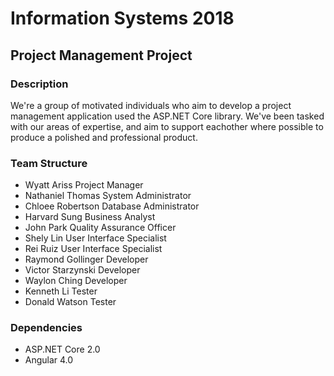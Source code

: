 # Information Systems 2018
## Project Management Project 

### Description
We're a group of motivated individuals who aim to develop a project management application used the ASP.NET Core library. We've been tasked with our areas of expertise, and aim to support eachother where possible to produce a polished and professional product. 

### Team Structure 
- Wyatt Ariss         Project Manager
- Nathaniel Thomas    System Administrator
- Chloee Robertson    Database Administrator
- Harvard Sung        Business Analyst
- John Park           Quality Assurance Officer
- Shely Lin           User Interface Specialist 
- Rei Ruiz            User Interface Specialist
- Raymond Gollinger   Developer
- Victor Starzynski   Developer
- Waylon Ching        Developer
- Kenneth Li          Tester
- Donald Watson       Tester

### Dependencies 
  - ASP.NET Core 2.0 
  - Angular 4.0
  
